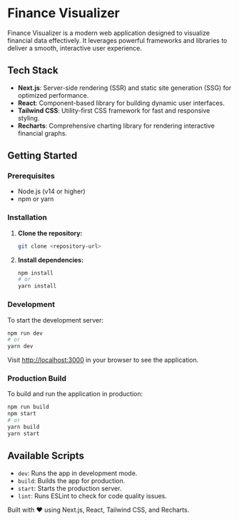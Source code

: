 # Finance Visualizer

Finance Visualizer is a modern web application designed to visualize financial data effectively. It leverages powerful frameworks and libraries to deliver a smooth, interactive user experience.

## Tech Stack

- **Next.js**: Server-side rendering (SSR) and static site generation (SSG) for optimized performance.
- **React**: Component-based library for building dynamic user interfaces.
- **Tailwind CSS**: Utility-first CSS framework for fast and responsive styling.
- **Recharts**: Comprehensive charting library for rendering interactive financial graphs.

## Getting Started

### Prerequisites

- Node.js (v14 or higher)
- npm or yarn

### Installation

1. **Clone the repository:**
   ```bash
   git clone <repository-url>
   ```

2. **Install dependencies:**
   ```bash
   npm install
   # or
   yarn install
   ```

### Development

To start the development server:

```bash
npm run dev
# or
yarn dev
```

Visit [http://localhost:3000](http://localhost:3000) in your browser to see the application.

### Production Build

To build and run the application in production:

```bash
npm run build
npm start
# or
yarn build
yarn start
```

## Available Scripts

- `dev`: Runs the app in development mode.
- `build`: Builds the app for production.
- `start`: Starts the production server.
- `lint`: Runs ESLint to check for code quality issues.


Built with ❤️ using Next.js, React, Tailwind CSS, and Recharts.